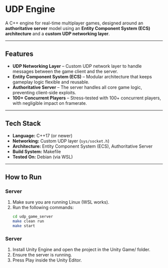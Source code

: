 # UDP Engine

A C++ engine for real-time multiplayer games, designed around an **authoritative server** model using an **Entity Component System (ECS) architecture** and a **custom UDP networking layer**.

---

## **Features**
- **UDP Networking Layer** – Custom UDP network layer to handle messages between the game client and the server.  
- **Entity Component System (ECS)** – Modular architecture that keeps gameplay logic flexible and reusable.  
- **Authoritative Server** – The server handles all core game logic, preventing client-side exploits.  
- **100+ Concurrent Players** – Stress-tested with 100+ concurrent players, with negligible impact on framerate.  

---

## **Tech Stack**
- **Language:** C++17 (or newer)  
- **Networking:** Custom UDP layer (`sys/socket.h`)  
- **Architecture:** Entity Component System (ECS), Authoritative Server  
- **Build System:** Makefile  
- **Tested On:** Debian (via WSL)  

---

## **How to Run**

### **Server**
1. Make sure you are running Linux (WSL works).  
2. Run the following commands:
   ```bash
   cd udp_game_server
   make clean run
   make start
    ```

### **Server**
1.	Install Unity Engine and open the project in the Unity Game/ folder.
2.	Ensure the server is running.
3.	Press Play inside the Unity Editor.
